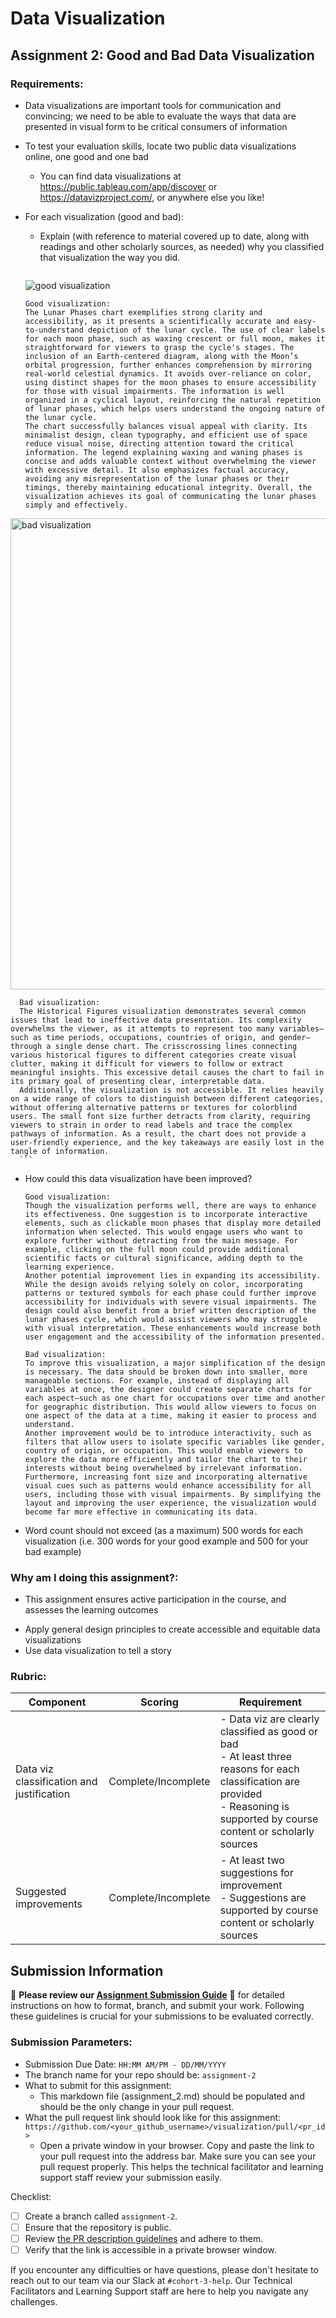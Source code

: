 # Data Visualization

## Assignment 2: Good and Bad Data Visualization

### Requirements:

- Data visualizations are important tools for communication and convincing; we need to be able to evaluate the ways that data are presented in visual form to be critical consumers of information 
- To test your evaluation skills, locate two public data visualizations online, one good and one bad  
    - You can find data visualizations at https://public.tableau.com/app/discover or https://datavizproject.com/, or anywhere else you like! 
- For each visualization (good and bad):  
    - Explain (with reference to material covered up to date, along with readings and other scholarly sources, as needed) why you classified that visualization the way you did.
      ```
    ![good visualization](https://github.com/user-attachments/assets/8804e570-8572-42dc-8bac-0eb2814b72dc)

      Good visualization:
      The Lunar Phases chart exemplifies strong clarity and accessibility, as it presents a scientifically accurate and easy-to-understand depiction of the lunar cycle. The use of clear labels for each moon phase, such as waxing crescent or full moon, makes it straightforward for viewers to grasp the cycle's stages. The inclusion of an Earth-centered diagram, along with the Moon’s orbital progression, further enhances comprehension by mirroring real-world celestial dynamics. It avoids over-reliance on color, using distinct shapes for the moon phases to ensure accessibility for those with visual impairments. The information is well organized in a cyclical layout, reinforcing the natural repetition of lunar phases, which helps users understand the ongoing nature of the lunar cycle.
      The chart successfully balances visual appeal with clarity. Its minimalist design, clean typography, and efficient use of space reduce visual noise, directing attention toward the critical information. The legend explaining waxing and waning phases is concise and adds valuable context without overwhelming the viewer with excessive detail. It also emphasizes factual accuracy, avoiding any misrepresentation of the lunar phases or their timings, thereby maintaining educational integrity. Overall, the visualization achieves its goal of communicating the lunar phases simply and effectively.

<img width="754" alt="bad visualization" src="https://github.com/user-attachments/assets/e9e0891c-e8b7-4898-9a3c-0ba516b5db83">

      Bad visualization:
      The Historical Figures visualization demonstrates several common issues that lead to ineffective data presentation. Its complexity overwhelms the viewer, as it attempts to represent too many variables—such as time periods, occupations, countries of origin, and gender—through a single dense chart. The crisscrossing lines connecting various historical figures to different categories create visual clutter, making it difficult for viewers to follow or extract meaningful insights. This excessive detail causes the chart to fail in its primary goal of presenting clear, interpretable data.
      Additionally, the visualization is not accessible. It relies heavily on a wide range of colors to distinguish between different categories, without offering alternative patterns or textures for colorblind users. The small font size further detracts from clarity, requiring viewers to strain in order to read labels and trace the complex pathways of information. As a result, the chart does not provide a user-friendly experience, and the key takeaways are easily lost in the tangle of information.
      ```
 - How could this data visualization have been improved?  
      ```
      Good visualization: 
      Though the visualization performs well, there are ways to enhance its effectiveness. One suggestion is to incorporate interactive elements, such as clickable moon phases that display more detailed information when selected. This would engage users who want to explore further without detracting from the main message. For example, clicking on the full moon could provide additional scientific facts or cultural significance, adding depth to the learning experience.
      Another potential improvement lies in expanding its accessibility. While the design avoids relying solely on color, incorporating patterns or textured symbols for each phase could further improve accessibility for individuals with severe visual impairments. The design could also benefit from a brief written description of the lunar phases cycle, which would assist viewers who may struggle with visual interpretation. These enhancements would increase both user engagement and the accessibility of the information presented.

      Bad visualization: 
      To improve this visualization, a major simplification of the design is necessary. The data should be broken down into smaller, more manageable sections. For example, instead of displaying all variables at once, the designer could create separate charts for each aspect—such as one chart for occupations over time and another for geographic distribution. This would allow viewers to focus on one aspect of the data at a time, making it easier to process and understand. 
      Another improvement would be to introduce interactivity, such as filters that allow users to isolate specific variables like gender, country of origin, or occupation. This would enable viewers to explore the data more efficiently and tailor the chart to their interests without being overwhelmed by irrelevant information. Furthermore, increasing font size and incorporating alternative visual cues such as patterns would enhance accessibility for all users, including those with visual impairments. By simplifying the layout and improving the user experience, the visualization would become far more effective in communicating its data.

      ```
- Word count should not exceed (as a maximum) 500 words for each visualization (i.e. 
300 words for your good example and 500 for your bad example)

### Why am I doing this assignment?:

- This assignment ensures active participation in the course, and assesses the learning outcomes
* Apply general design principles to create accessible and equitable data visualizations
* Use data visualization to tell a story

### Rubric:

| Component               | Scoring   | Requirement                                                 |
|-------------------------|-----------|-------------------------------------------------------------|
| Data viz classification and justification | Complete/Incomplete | - Data viz are clearly classified as good or bad<br />- At least three reasons for each classification are provided<br />- Reasoning is supported by course content or scholarly sources |
| Suggested improvements  | Complete/Incomplete | - At least two suggestions for improvement<br />- Suggestions are supported by course content or scholarly sources |

## Submission Information

🚨 **Please review our [Assignment Submission Guide](https://github.com/UofT-DSI/onboarding/blob/main/onboarding_documents/submissions.md)** 🚨 for detailed instructions on how to format, branch, and submit your work. Following these guidelines is crucial for your submissions to be evaluated correctly.

### Submission Parameters:
* Submission Due Date: `HH:MM AM/PM - DD/MM/YYYY`
* The branch name for your repo should be: `assignment-2`
* What to submit for this assignment:
    * This markdown file (assignment_2.md) should be populated and should be the only change in your pull request.
* What the pull request link should look like for this assignment: `https://github.com/<your_github_username>/visualization/pull/<pr_id>`
    * Open a private window in your browser. Copy and paste the link to your pull request into the address bar. Make sure you can see your pull request properly. This helps the technical facilitator and learning support staff review your submission easily.

Checklist:
- [ ] Create a branch called `assignment-2`.
- [ ] Ensure that the repository is public.
- [ ] Review [the PR description guidelines](https://github.com/UofT-DSI/onboarding/blob/main/onboarding_documents/submissions.md#guidelines-for-pull-request-descriptions) and adhere to them.
- [ ] Verify that the link is accessible in a private browser window.

If you encounter any difficulties or have questions, please don't hesitate to reach out to our team via our Slack at `#cohort-3-help`. Our Technical Facilitators and Learning Support staff are here to help you navigate any challenges.
